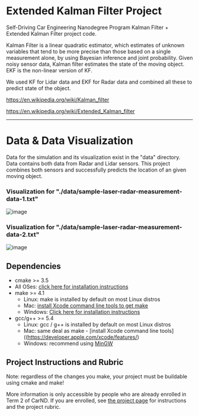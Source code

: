 # Extended Kalman Filter Project
Self-Driving Car Engineering Nanodegree Program Kalman Filter + Extended Kalman Filter project code. 

Kalman Filter is a linear quadratic estimator, which estimates of unknown variables that tend to be more precise than those based on a single measurement alone, by using Bayesian inference and joint probability. Given noisy sensor data, Kalman filter estimates the state of the moving object. EKF is the non-linear version of KF.

We used KF for Lidar data and EKF for Radar data and combined all these to predict state of the object.

https://en.wikipedia.org/wiki/Kalman_filter

https://en.wikipedia.org/wiki/Extended_Kalman_filter

---

# Data & Data Visualization
Data for the simulation and its visualization exist in the "data" directory. Data contains both data from Radar and Lidar sensors. This project combines both sensors and successfully predicts the location of an given moving object. 

### Visualization for "./data/sample-laser-radar-measurement-data-1.txt"
![image](https://github.com/gungorbasa/Self-Driving-Car---Udacity/blob/master/CarND-Extended-Kalman-Filter-Project-master/data/EKF_data1.png?raw=true "Visualization for sample-laser-radar-measurement-data-1")

### Visualization for "./data/sample-laser-radar-measurement-data-2.txt"
![image](https://github.com/gungorbasa/Self-Driving-Car---Udacity/blob/master/CarND-Extended-Kalman-Filter-Project-master/data/EKF_data2.png?raw=true "Visualization for sample-laser-radar-measurement-data-2")

## Dependencies

* cmake >= 3.5
 * All OSes: [click here for installation instructions](https://cmake.org/install/)
* make >= 4.1
  * Linux: make is installed by default on most Linux distros
  * Mac: [install Xcode command line tools to get make](https://developer.apple.com/xcode/features/)
  * Windows: [Click here for installation instructions](http://gnuwin32.sourceforge.net/packages/make.htm)
* gcc/g++ >= 5.4
  * Linux: gcc / g++ is installed by default on most Linux distros
  * Mac: same deal as make - [install Xcode command line tools]((https://developer.apple.com/xcode/features/)
  * Windows: recommend using [MinGW](http://www.mingw.org/)


## Project Instructions and Rubric

Note: regardless of the changes you make, your project must be buildable using
cmake and make!

More information is only accessible by people who are already enrolled in Term 2
of CarND. If you are enrolled, see [the project page](https://classroom.udacity.com/nanodegrees/nd013/parts/40f38239-66b6-46ec-ae68-03afd8a601c8/modules/0949fca6-b379-42af-a919-ee50aa304e6a/lessons/f758c44c-5e40-4e01-93b5-1a82aa4e044f/concepts/12dd29d8-2755-4b1b-8e03-e8f16796bea8)
for instructions and the project rubric.

